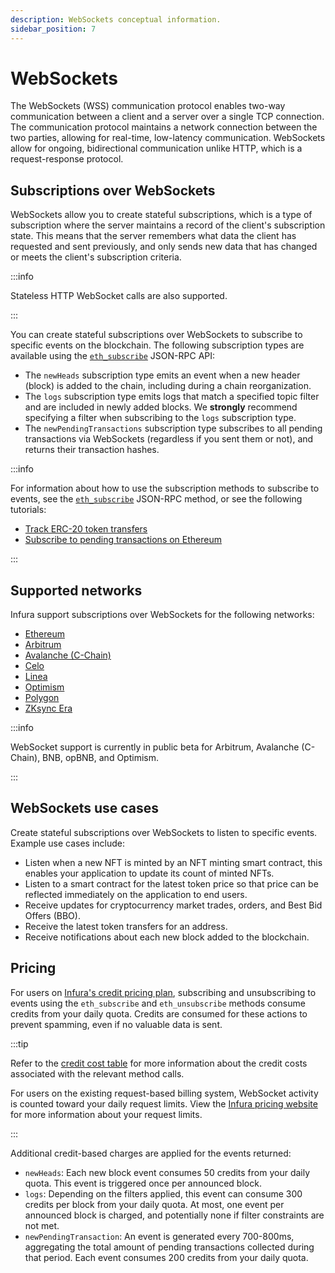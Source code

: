 ```yaml
---
description: WebSockets conceptual information.
sidebar_position: 7
---
```


# WebSockets

The WebSockets (WSS) communication protocol enables two-way communication between a client and a server over a single TCP
connection. The communication protocol maintains a network connection between the two parties, allowing for real-time, low-latency
communication. WebSockets allow for ongoing, bidirectional communication unlike HTTP, which is a request-response protocol.

## Subscriptions over WebSockets

WebSockets allow you to create stateful subscriptions, which is a type of subscription where the server maintains a record
of the client's subscription state. This means that the server remembers what data the client has requested and sent
previously, and only sends new data that has changed or meets the client's subscription criteria.

:::info

Stateless HTTP WebSocket calls are also supported.

:::

You can create stateful subscriptions over WebSockets to subscribe to specific events on the blockchain. The following
subscription types are available using the [`eth_subscribe`](../reference/ethereum/json-rpc-methods/subscription-methods/eth_subscribe.mdx) JSON-RPC API:

- The `newHeads` subscription type emits an event when a new header (block) is added to the chain, including during a
  chain reorganization.
- The `logs` subscription type emits logs that match a specified topic filter and are included in newly added blocks.
  We **strongly** recommend specifying a filter when subscribing to the `logs` subscription type.
- The `newPendingTransactions` subscription type subscribes to all pending transactions via
  WebSockets (regardless if you sent them or not), and returns their transaction hashes.

:::info

For information about how to use the subscription methods to subscribe to events, see the [`eth_subscribe`](../reference/ethereum/json-rpc-methods/subscription-methods/eth_subscribe.mdx) JSON-RPC method, or see the following tutorials:

- [Track ERC-20 token transfers](../tutorials/ethereum/track-erc-20-token-transfers.md)
- [Subscribe to pending transactions on Ethereum](../tutorials/ethereum/subscribe-to-pending-transactions.md)

:::

## Supported networks

Infura support subscriptions over WebSockets for the following networks:

- [Ethereum](../reference/ethereum/index.md)
- [Arbitrum](../reference/arbitrum/index.md)
- [Avalanche (C-Chain)](../reference/avalanche-c-chain/index.md)
- [Celo](../reference/celo/index.md)
- [Linea](../reference/linea/index.md)
- [Optimism](../reference/optimism/index.md)
- [Polygon](../reference/polygon-pos/index.md)
- [ZKsync Era](../reference/zksync/index.md)

:::info

WebSocket support is currently in public beta for Arbitrum, Avalanche (C-Chain), BNB, opBNB, and Optimism.

:::

## WebSockets use cases

Create stateful subscriptions over WebSockets to listen to specific events. Example use cases include:

- Listen when a new NFT is minted by an NFT minting smart contract, this enables your application to update its count of minted NFTs.
- Listen to a smart contract for the latest token price so that price can be reflected immediately on the application to end users.
- Receive updates for cryptocurrency market trades, orders, and Best Bid Offers (BBO).
- Receive the latest token transfers for an address.
- Receive notifications about each new block added to the blockchain.

## Pricing

For users on [Infura's credit pricing plan](../get-started/pricing/index.md), subscribing and unsubscribing to
events using the `eth_subscribe` and `eth_unsubscribe` methods consume credits from your daily quota.
Credits are consumed for these actions to prevent spamming, even if no valuable data is sent.

:::tip

Refer to the [credit cost table](../get-started/pricing/credit-cost.md) for more information about the
credit costs associated with the relevant method calls.

For users on the existing request-based billing system, WebSocket activity is counted toward your daily request
limits. View the [Infura pricing website](https://www.infura.io/pricing) for more information about your
request limits.

:::

Additional credit-based charges are applied for the events returned:

- `newHeads`: Each new block event consumes 50 credits from your daily quota. This event is triggered
  once per announced block.
- `logs`: Depending on the filters applied, this event can consume 300 credits per block from your
  daily quota. At most, one event per announced block is charged, and potentially none if filter constraints are not met.
- `newPendingTransaction`: An event is generated every 700-800ms, aggregating the total amount of
  pending transactions collected during that period. Each event consumes 200 credits from your daily quota.
